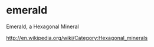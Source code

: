 emerald
=======

Emerald, a Hexagonal Mineral

http://en.wikipedia.org/wiki/Category:Hexagonal_minerals



